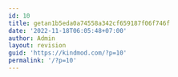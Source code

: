```yaml
---
id: 10
title: getan1b5eda0a74558a342cf659187f06f746f
date: '2022-11-18T06:05:48+07:00'
author: Admin
layout: revision
guid: 'https://kindmod.com/?p=10'
permalink: '/?p=10'
---
```


